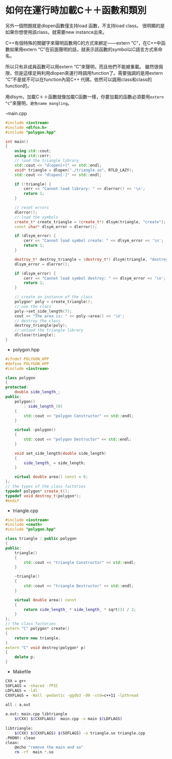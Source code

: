 # 如何在運行時加載C＋＋函數和類別



另外一個問題就是dlopen函數僅支持load 函數，不支持load class。 
很明顯的是如果你想使用該class，就需要new instance出來。




C++有個特殊的關鍵字來聲明函數用C的方式來綁定——extern “C”，在C++中函數如果用extern “C”在前面聲明的話，就表示該函數的symbol以C語言方式來命名。

所以只有非成員函數可以用extern “C”來聲明，而且他們不能被重載。 
雖然很侷限，但是這樣足夠利用dlopen來運行時調用function了。需要強調的是用extern “C”不是就不可以在function內寫C++ 代碼，依然可以調用class和class的function的。

用dlsym，加載C＋＋函數就像加載C函數一樣，你要加載的函數必須要用`extern “C”`來聲明，`避免name mangling`。

-main.cpp

```cpp
#include <iostream>
#include <dlfcn.h>
#include "polygon.hpp"

int main()
{
    using std::cout;
    using std::cerr;
    // load the triangle library
    std::cout << "dlopen[+]" << std::endl;
    void* triangle = dlopen("./triangle.so", RTLD_LAZY);
    std::cout << "dlopen[-]" << std::endl;

    if (!triangle) {
        cerr << "Cannot load library: " << dlerror() << '\n';
        return 1;
    }

    // reset errors
    dlerror();
    // load the symbols
    create_t* create_triangle = (create_t*) dlsym(triangle, "create");
    const char* dlsym_error = dlerror();

    if (dlsym_error) {
        cerr << "Cannot load symbol create: " << dlsym_error << '\n';
        return 1;
    }

    destroy_t* destroy_triangle = (destroy_t*) dlsym(triangle, "destroy");
    dlsym_error = dlerror();

    if (dlsym_error) {
        cerr << "Cannot load symbol destroy: " << dlsym_error << '\n';
        return 1;
    }

    // create an instance of the class
    polygon* poly = create_triangle();
    // use the class
    poly->set_side_length(7);
    cout << "The area is: " << poly->area() << '\n';
    // destroy the class
    destroy_triangle(poly);
    // unload the triangle library
    dlclose(triangle);
}
```



- polygon.hpp

```cpp
#ifndef POLYGON_HPP
#define POLYGON_HPP
#include <iostream>

class polygon
{
protected:
    double side_length_;
public:
    polygon()
        : side_length_(0)
    {
        std::cout << "polygon Constructor" << std::endl;
    }

    virtual ~polygon()
    {
        std::cout << "polygon Destructor" << std::endl;
    }

    void set_side_length(double side_length)
    {
        side_length_ = side_length;
    }

    virtual double area() const = 0;
};
// the types of the class factories
typedef polygon* create_t();
typedef void destroy_t(polygon*);
#endif
```

- triangle.cpp

```cpp
#include <iostream>
#include <cmath>
#include "polygon.hpp"

class triangle : public polygon
{
public:
    triangle()
    {
        std::cout << "triangle Constructor" << std::endl;
    }

    ~triangle()
    {
        std::cout << "triangle Destructor" << std::endl;
    }

    virtual double area() const
    {
        return side_length_ * side_length_ * sqrt(3) / 2;
    }
};
// the class factories
extern "C" polygon* create()
{
    return new triangle;
}
extern "C" void destroy(polygon* p)
{
    delete p;
}
```

- Makefile

```sh
CXX = g++
SOFLAGS = -shared -fPIC
LDFLAGS = -ldl
CXXFLAGS = -Wall -pedantic -ggdb3 -O0 -std=c++11 -lpthread
                                                  
all : a.out                                       

a.out: main.cpp libtriangle 
	$(CXX) $(CXXFLAGS)  main.cpp -o main $(LDFLAGS)
                                                  
libtriangle:                                            
	$(CXX) $(CXXFLAGS) $(SOFLAGS) -o triangle.so triangle.cpp
.PHONY: clean                                     
clean:                                            
	@echo "remove the main and so" 
	rm -rf  main *.so
```
